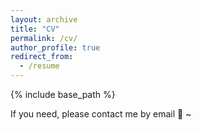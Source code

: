```yaml
---
layout: archive
title: "CV"
permalink: /cv/
author_profile: true
redirect_from:
  - /resume
---
```


{% include base_path %}

If you need, please contact me by email 🙂 ~
